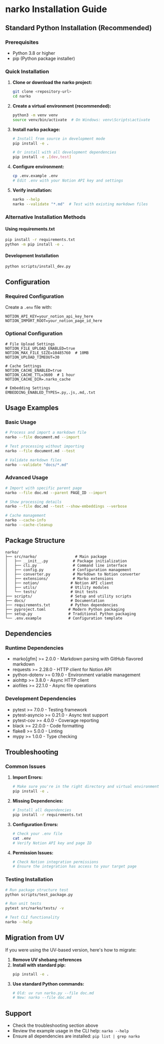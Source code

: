 # narko Installation Guide

## Standard Python Installation (Recommended)

### Prerequisites
- Python 3.8 or higher
- pip (Python package installer)

### Quick Installation

1. **Clone or download the narko project:**
   ```bash
   git clone <repository-url>
   cd narko
   ```

2. **Create a virtual environment (recommended):**
   ```bash
   python3 -m venv venv
   source venv/bin/activate  # On Windows: venv\Scripts\activate
   ```

3. **Install narko package:**
   ```bash
   # Install from source in development mode
   pip install -e .
   
   # Or install with all development dependencies
   pip install -e .[dev,test]
   ```

4. **Configure environment:**
   ```bash
   cp .env.example .env
   # Edit .env with your Notion API key and settings
   ```

5. **Verify installation:**
   ```bash
   narko --help
   narko --validate "*.md"  # Test with existing markdown files
   ```

### Alternative Installation Methods

#### Using requirements.txt
```bash
pip install -r requirements.txt
python -m pip install -e .
```

#### Development Installation
```bash
python scripts/install_dev.py
```

## Configuration

### Required Configuration
Create a `.env` file with:
```env
NOTION_API_KEY=your_notion_api_key_here
NOTION_IMPORT_ROOT=your_notion_page_id_here
```

### Optional Configuration
```env
# File Upload Settings
NOTION_FILE_UPLOAD_ENABLED=true
NOTION_MAX_FILE_SIZE=10485760  # 10MB
NOTION_UPLOAD_TIMEOUT=30

# Cache Settings
NOTION_CACHE_ENABLED=true
NOTION_CACHE_TTL=3600  # 1 hour
NOTION_CACHE_DIR=.narko_cache

# Embedding Settings
EMBEDDING_ENABLED_TYPES=.py,.js,.md,.txt
```

## Usage Examples

### Basic Usage
```bash
# Process and import a markdown file
narko --file document.md --import

# Test processing without importing
narko --file document.md --test

# Validate markdown files
narko --validate "docs/*.md"
```

### Advanced Usage
```bash
# Import with specific parent page
narko --file doc.md --parent PAGE_ID --import

# Show processing details
narko --file doc.md --test --show-embeddings --verbose

# Cache management
narko --cache-info
narko --cache-cleanup
```

## Package Structure

```
narko/
├── src/narko/                 # Main package
│   ├── __init__.py           # Package initialization
│   ├── cli.py                # Command line interface
│   ├── config.py             # Configuration management
│   ├── converter.py          # Markdown to Notion converter
│   ├── extensions/           # Marko extensions
│   ├── notion/              # Notion API client
│   ├── utils/               # Utility modules
│   └── tests/               # Unit tests
├── scripts/                 # Setup and utility scripts
├── docs/                    # Documentation
├── requirements.txt         # Python dependencies
├── pyproject.toml          # Modern Python packaging
├── setup.py                # Traditional Python packaging
└── .env.example            # Configuration template
```

## Dependencies

### Runtime Dependencies
- marko[gfm] >= 2.0.0 - Markdown parsing with GitHub flavored markdown
- requests >= 2.28.0 - HTTP client for Notion API
- python-dotenv >= 0.19.0 - Environment variable management
- aiohttp >= 3.8.0 - Async HTTP client
- aiofiles >= 22.1.0 - Async file operations

### Development Dependencies
- pytest >= 7.0.0 - Testing framework
- pytest-asyncio >= 0.21.0 - Async test support
- pytest-cov >= 4.0.0 - Coverage reporting
- black >= 22.0.0 - Code formatting
- flake8 >= 5.0.0 - Linting
- mypy >= 1.0.0 - Type checking

## Troubleshooting

### Common Issues

1. **Import Errors:**
   ```bash
   # Make sure you're in the right directory and virtual environment
   pip install -e .
   ```

2. **Missing Dependencies:**
   ```bash
   # Install all dependencies
   pip install -r requirements.txt
   ```

3. **Configuration Errors:**
   ```bash
   # Check your .env file
   cat .env
   # Verify Notion API key and page ID
   ```

4. **Permission Issues:**
   ```bash
   # Check Notion integration permissions
   # Ensure the integration has access to your target page
   ```

### Testing Installation

```bash
# Run package structure test
python scripts/test_package.py

# Run unit tests
pytest src/narko/tests/ -v

# Test CLI functionality
narko --help
```

## Migration from UV

If you were using the UV-based version, here's how to migrate:

1. **Remove UV shebang references**
2. **Install with standard pip:**
   ```bash
   pip install -e .
   ```
3. **Use standard Python commands:**
   ```bash
   # Old: uv run narko.py --file doc.md
   # New: narko --file doc.md
   ```

## Support

- Check the troubleshooting section above
- Review the example usage in the CLI help: `narko --help`
- Ensure all dependencies are installed: `pip list | grep narko`